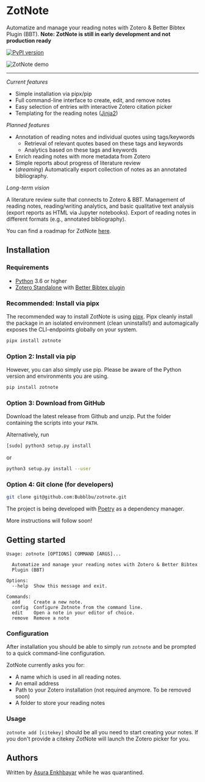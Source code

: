 # ZotNote

Automatize and manage your reading notes with Zotero & Better Bibtex Plugin (BBT). **Note: ZotNote is still in early development and not production ready**

[![PyPI version](https://img.shields.io/pypi/v/zotnote.svg)](https://pypi.python.org/pypi/zotnote/)

![ZotNote demo](assets/demo.gif)

---

*Current features*

- Simple installation via pipx/pip
- Full command-line interface to create, edit, and remove notes
- Easy selection of entries with interactive Zotero citation picker
- Templating for the reading notes ([Jinja2](https://jinja.palletsprojects.com/en/2.11.x/)) 

*Planned features*

- Annotation of reading notes and individual quotes using tags/keywords
  - Retrieval of relevant quotes based on these tags and keywords
  - Analytics based on these tags and keywords
- Enrich reading notes with more metadata from Zotero
- Simple reports about progress of literature review 
- (*dreaming*) Automatically export collection of notes as an annotated bibliography.

*Long-term vision*

A literature review suite that connects to Zotero & BBT. Management of reading notes, reading/writing analytics, and basic qualitative text analysis (export reports as HTML via Jupyter notebooks). Export of reading notes in different formats (e.g., annotated bibliography).

You can find a roadmap for ZotNote [here](https://github.com/Bubblbu/zotnote/projects/1).

## Installation

### Requirements

- [Python](https://www.python.org/downloads/) 3.6 or higher
- [Zotero Standalone](https://www.zotero.org/) with [Better Bibtex plugin](https://github.com/retorquere/zotero-better-bibtex)

### Recommended: Install via pipx

The recommended way to install ZotNote is using [pipx](https://pipxproject.github.io/pipx/). Pipx cleanly install the package in an isolated environment (clean uninstalls!) and automagically exposes the CLI-endpoints globally on your system.

```bash
pipx install zotnote

```


### Option 2: Install via pip

However, you can also simply use pip. Please be aware of the Python version and environments you are using.

```bash
pip install zotnote
```

### Option 3: Download from GitHub

Download the latest release from Github and unzip. Put the folder containing the scripts into your `PATH`. 

Alternatively, run

```bash
[sudo] python3 setup.py install
```

or

```bash
python3 setup.py install --user
```

### Option 4: Git clone (for developers)

```bash
git clone git@github.com:Bubblbu/zotnote.git
```

The project is being developed with [Poetry](https://python-poetry.org/) as a dependency manager.

More instructions will follow soon!

## Getting started

```shell
Usage: zotnote [OPTIONS] COMMAND [ARGS]...

  Automatize and manage your reading notes with Zotero & Better Bibtex
  Plugin (BBT)

Options:
  --help  Show this message and exit.

Commands:
  add     Create a new note.
  config  Configure Zotnote from the command line.
  edit    Open a note in your editor of choice.
  remove  Remove a note
```

### Configuration

After installation you should be able to simply run `zotnote` and be prompted to a quick command-line configuration.

ZotNote currently asks you for:

- A name which is used in all reading notes.
- An email address
- Path to your Zotero installation (not required anymore. To be removed soon)
- A folder to store your reading notes

### Usage

`zotnote add [citekey]` should be all you need to start creating your notes. If you don't provide a citekey ZotNote will launch the Zotero picker for you.

## Authors

Written by [Asura Enkhbayar](https://twitter.com/bubblbu_) while he was quarantined.
